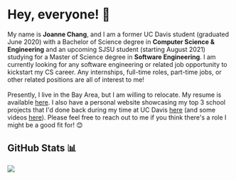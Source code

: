 <!-- Ask me about my fandom side projects... ;) -->

# Hey, everyone! 👋

My name is **Joanne Chang**, and I am a former UC Davis student (graduated June 2020) with a Bachelor of Science degree in **Computer Science & Engineering** and an upcoming SJSU student (starting August 2021) studying for a Master of Science degree in **Software Engineering**. 
I am currently looking for any software engineering or related job opportunity to kickstart my CS career. Any internships, full-time roles, part-time jobs, or other related positions are all of interest to me!
<br><br>
Presently, I live in the Bay Area, but I am willing to relocate. 
My resume is available [here](https://joanne-chang.github.io/pages/resume.html). 
I also have a personal website showcasing my top 3 school projects that I'd done back during my time at UC Davis [here](http://joanne-chang.github.io) (and some videos [here](https://www.youtube.com/channel/UCrWRABSwA-9elv1FGKiAJpg)). 
Please feel free to reach out to me if you think there's a role I might be a good fit for! 😊

## GitHub Stats 📊
<img src="https://github-readme-stats.vercel.app/api?username=joanne-chang&&show_icons=true&title_color=ffffff&icon_color=bb2acf&text_color=daf7dc&bg_color=151515">
